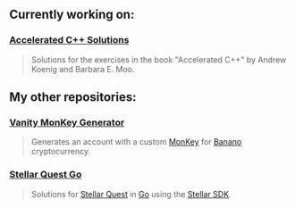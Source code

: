 ## Currently working on:

### [Accelerated C++ Solutions](https://github.com/altugbakan/accelerated-cpp-solutions)
> Solutions for the exercises in the book "Accelerated C++" by Andrew Koenig and Barbara E. Moo.

## My other repositories:

### [Vanity MonKey Generator](https://github.com/altugbakan/vanity-monkey-generator)
> Generates an account with a custom [MonKey](https://monkey.banano.cc/) for [Banano](https://banano.cc/) cryptocurrency.

### [Stellar Quest Go](https://github.com/altugbakan/stellar-quest-go)
> Solutions for [Stellar Quest](https://quest.stellar.org/) in [Go](https://golang.org/) using the [Stellar SDK](https://github.com/stellar/go).
